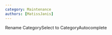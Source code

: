 ```yaml
---
category: Maintenance
authors: [MatissJanis]
---
```


Rename CategorySelect to CategoryAutocomplete
